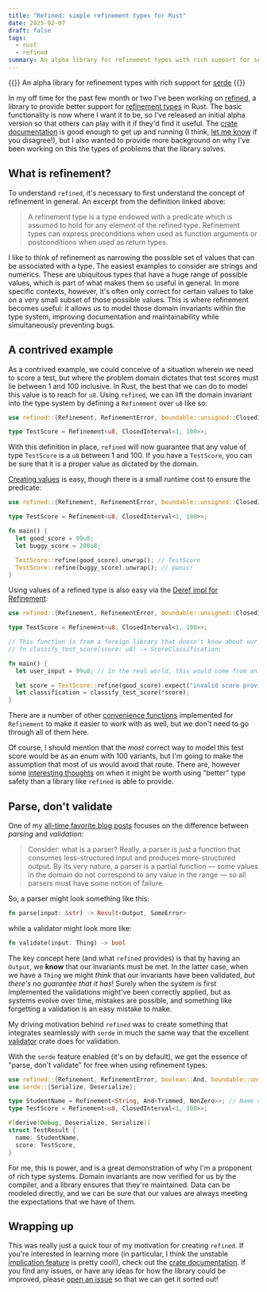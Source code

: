 ```yaml
---
title: "Refined: simple refinement types for Rust"
date: 2025-02-07
draft: false
tags:
  - rust
  - refined
summary: An alpha library for refinement types with rich support for serde
---
```


<!-- dprint-ignore-start -->
{{<tagline>}}
An alpha library for refinement types with rich support for <a href="https://serde.rs/">serde</a>
{{</tagline>}}
<!-- dprint-ignore-end-->

In my off time for the past few month or two I've been working on
[refined](https://crates.io/crates/refined), a library to provide better support for
[refinement types](https://en.wikipedia.org/wiki/Refinement_type) in Rust. The basic functionality
is now where I want it to be, so I've released an initial alpha version so that others can play with
it if they'd find it useful. The [crate documentation](https://docs.rs/refined/latest/refined/) is
good enough to get up and running (I think,
[let me know](https://github.com/jkaye2012/refined/issues/new?template=Blank+issue) if you
disagree!), but I also wanted to provide more background on why I've been working on this the types
of problems that the library solves.

## What is refinement?

To understand `refined`, it's necessary to first understand the concept of refinement in general. An
excerpt from the definition linked above:

> A refinement type is a type endowed with a predicate which is assumed to hold for any element of
> the refined type. Refinement types can express preconditions when used as function arguments or
> postconditions when used as return types.

I like to think of refinement as narrowing the possible set of values that can be associated with a
type. The easiest examples to consider are strings and numerics. These are ubiquitous types that
have a huge range of possible values, which is part of what makes them so useful in general. In more
specific contexts, however, it's often only correct for certain values to take on a very small
subset of those possible values. This is where refinement becomes useful: it allows us to model
those domain invariants within the type system, improving documentation and maintainability while
simultaneously preventing bugs.

## A contrived example

As a contrived example, we could conceive of a situation wherein we need to score a test, but where
the problem domain dictates that test scores must lie between 1 and 100 inclusive. In Rust, the best
that we can do to model this value is to reach for `u8`. Using `refined`, we can lift the domain
invariant into the type system by defining a `Refinement` over `u8` like so:

```rust
use refined::{Refinement, RefinementError, boundable::unsigned::ClosedInterval};

type TestScore = Refinement<u8, ClosedInterval<1, 100>>;
```

With this definition in place, `refined` will now guarantee that any value of type `TestScore` is a
`u8` between 1 and 100. If you have a `TestScore`, you can be sure that it is a proper value as
dictated by the domain.

[Creating values](https://docs.rs/refined/latest/refined/struct.Refinement.html#method.refine) is
easy, though there is a small runtime cost to ensure the predicate:

```rust
use refined::{Refinement, RefinementError, boundable::unsigned::ClosedInterval};

type TestScore = Refinement<u8, ClosedInterval<1, 100>>;

fn main() {
  let good_score = 99u8;
  let buggy_score = 200u8;

  TestScore::refine(good_score).unwrap(); // TestScore
  TestScore::refine(buggy_score).unwrap(); // panic!
}
```

Using values of a refined type is also easy via the
[Deref impl for Refinement](https://docs.rs/refined/latest/refined/struct.Refinement.html#impl-Deref-for-Refinement%3CT,+P%3E):

```rust
use refined::{Refinement, RefinementError, boundable::unsigned::ClosedInterval};

type TestScore = Refinement<u8, ClosedInterval<1, 100>>;

// This function is from a foreign library that doesn't know about our TestScore type
// fn classify_test_score(score: u8) -> ScoreClassification;

fn main() {
  let user_input = 99u8; // In the real world, this would come from an external source that we don't have control over

  let score = TestScore::refine(good_score).expect("invalid score provided");
  let classification = classify_test_score(*score);
}
```

There are a number of other
[convenience functions](https://docs.rs/refined/latest/refined/struct.Refinement.html#implementations)
implemented for `Refinement` to make it easier to work with as well, but we don't need to go through
all of them here.

Of course, I should mention that the _most_ correct way to model this test score would be as an enum
with 100 variants, but I'm going to make the assumption that most of us would avoid that route.
There are, however some
[interesting thoughts](https://lexi-lambda.github.io/blog/2020/11/01/names-are-not-type-safety/) on
when it might be worth using "better" type safety than a library like `refined` is able to provide.

## Parse, don't validate

One of my
[all-time favorite blog posts](https://lexi-lambda.github.io/blog/2019/11/05/parse-don-t-validate/)
focuses on the difference between _parsing_ and _validation_:

> Consider: what is a parser? Really, a parser is just a function that consumes less-structured
> input and produces more-structured output. By its very nature, a parser is a partial function —
> some values in the domain do not correspond to any value in the range — so all parsers must have
> some notion of failure.

So, a parser might look something like this:

```rust
fn parse(input: &str) -> Result<Output, SomeError>
```

while a validator might look more like:

```rust
fn validate(input: Thing) -> bool
```

The key concept here (and what `refined` provides) is that by having an `Output`, we **know** that
our invariants must be met. In the latter case, when we have a `Thing` we might _think_ that our
invariants have been validated, _but there's no guarantee that it has_! Surely when the system is
first implemented the validations might've been correctly applied, but as systems evolve over time,
mistakes are possible, and something like forgetting a validation is an easy mistake to make.

My driving motivation behind `refined` was to create something that integrates seamlessly with
`serde` in much the same way that the excellent [validator](https://crates.io/crates/validator)
crate does for validation.

With the `serde` feature enabled (it's on by default), we get the essence of "parse, don't validate"
for free when using refinement types:

```rust
use refined::{Refinement, RefinementError, boolean::And, boundable::unsigned::{ClosedInterval, NonZero}, string::Trimmed};
use serde::{Serialize, Deserialize};

type StudentName = Refinement<String, And<Trimmed, NonZero>>; // Name can't start or end with whitespace, and can't be the empty string
type TestScore = Refinement<u8, ClosedInterval<1, 100>>;

#[derive(Debug, Deserialize, Serialize)]
struct TestResult {
  name: StudentName,
  score: TestScore,
}
```

For me, this is power, and is a great demonstration of why I'm a proponent of rich type systems.
Domain invariants are now verified for us by the compiler, and a library ensures that they're
maintained. Data can be modeled directly, and we can be sure that our values are always meeting the
expectations that we have of them.

## Wrapping up

This was really just a quick tour of my motivation for creating `refined`. If you're interested in
learning more (in particular, I think the unstable
[implication feature](https://docs.rs/refined/latest/refined/implication/trait.Implies.html) is
pretty cool!), check out the
[crate documentation](https://docs.rs/refined/latest/refined/index.html). If you find any issues, or
have any ideas for how the library could be improved, please
[open an issue](https://github.com/jkaye2012/refined/issues/new?template=Blank+issue) so that we can
get it sorted out!
